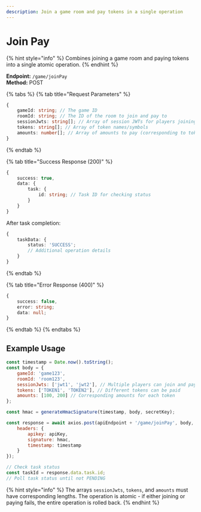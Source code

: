 ```yaml
---
description: Join a game room and pay tokens in a single operation
---
```


# Join Pay

{% hint style="info" %} Combines joining a game room and paying tokens into a single atomic operation. {% endhint %}

**Endpoint:** `/game/joinPay`  
**Method:** POST

{% tabs %} {% tab title="Request Parameters" %}

```typescript
{
    gameId: string; // The game ID
    roomId: string; // The ID of the room to join and pay to
    sessionJwts: string[]; // Array of session JWTs for players joining and paying
    tokens: string[]; // Array of token names/symbols
    amounts: number[]; // Array of amounts to pay (corresponding to tokens array)
}
```

{% endtab %}

{% tab title="Success Response (200)" %}

```typescript
{
    success: true,
    data: {
        task: {
            id: string; // Task ID for checking status
        }
    }
}
```

After task completion:

```typescript
{
    taskData: {
        status: 'SUCCESS';
        // Additional operation details
    }
}
```

{% endtab %}

{% tab title="Error Response (400)" %}

```typescript
{
    success: false,
    error: string;
    data: null;
}
```

{% endtab %} {% endtabs %}

## Example Usage

```javascript
const timestamp = Date.now().toString();
const body = {
    gameId: 'game123',
    roomId: 'room123',
    sessionJwts: ['jwt1', 'jwt2'], // Multiple players can join and pay
    tokens: ['TOKEN1', 'TOKEN2'], // Different tokens can be paid
    amounts: [100, 200] // Corresponding amounts for each token
};

const hmac = generateHmacSignature(timestamp, body, secretKey);

const response = await axios.post(apiEndpoint + '/game/joinPay', body, {
    headers: {
        apikey: apiKey,
        signature: hmac,
        timestamp: timestamp
    }
});

// Check task status
const taskId = response.data.task.id;
// Poll task status until not PENDING
```

{% hint style="info" %} The arrays `sessionJwts`, `tokens`, and `amounts` must have corresponding lengths. The operation is atomic - if either joining or paying fails, the entire operation is rolled back. {% endhint %}
